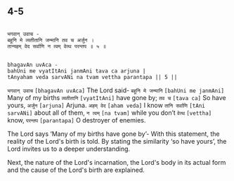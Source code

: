 <a name='_Kindling_curiosity_of_a_Srivaishnav'></a>
## 4-5


```shloka-sa

भगवान् उवाच -
बहूनि मे व्यतीतानि जन्मानि तव च अर्जुन ।
तान्यहम् वेद सर्वाणि न त्वम् वेत्थ परन्तप ॥ ५ ॥

```
```shloka-sa-hk

bhagavAn uvAca -
bahUni me vyatItAni janmAni tava ca arjuna |
tAnyaham veda sarvANi na tvam vettha parantapa || 5 ||

```
`भगवान् उवाच` `[bhagavAn uvAca]` The Lord said- `बहूनि मे जन्मानि` `[bahUni me janmAni]` Many of my births `व्यतीतानि` `[vyatItAni]` have gone by; `तव च` `[tava ca]` So have yours, `अर्जुन` `[arjuna]` Arjuna. `अहम् वेद` `[aham veda]` I know `तानि सर्वाणि` `[tAni sarvANi]` about all of them, `न त्वम्` `[na tvam]` while you don’t `वेत्थ` `[vettha]` know, `परन्तप` `[parantapa]` O destroyer of enemies.

The Lord says ‘Many of my births have gone by’- With this statement, the reality of the Lord's birth is told. By stating the similarity ‘so have yours’, the Lord invites us to a deeper understanding. 

Next, the nature of the Lord's incarnation, the Lord's body in its actual form and the cause of the Lord's birth are explained.


